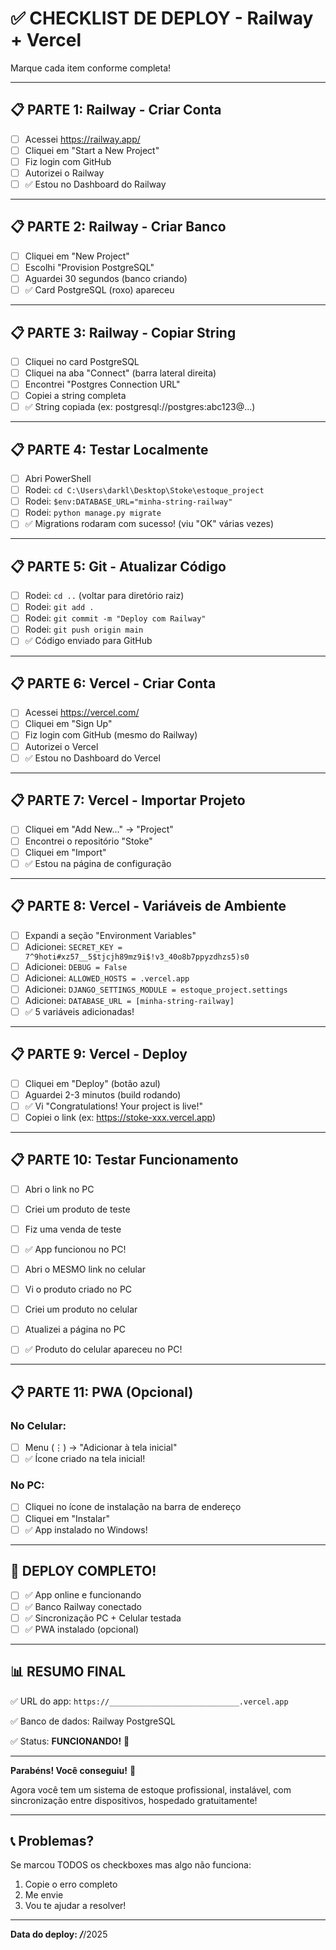 # ✅ CHECKLIST DE DEPLOY - Railway + Vercel

Marque cada item conforme completa!

---

## 📋 PARTE 1: Railway - Criar Conta

- [ ] Acessei https://railway.app/
- [ ] Cliquei em "Start a New Project"
- [ ] Fiz login com GitHub
- [ ] Autorizei o Railway
- [ ] ✅ Estou no Dashboard do Railway

---

## 📋 PARTE 2: Railway - Criar Banco

- [ ] Cliquei em "New Project"
- [ ] Escolhi "Provision PostgreSQL"
- [ ] Aguardei 30 segundos (banco criando)
- [ ] ✅ Card PostgreSQL (roxo) apareceu

---

## 📋 PARTE 3: Railway - Copiar String

- [ ] Cliquei no card PostgreSQL
- [ ] Cliquei na aba "Connect" (barra lateral direita)
- [ ] Encontrei "Postgres Connection URL"
- [ ] Copiei a string completa
- [ ] ✅ String copiada (ex: postgresql://postgres:abc123@...)

---

## 📋 PARTE 4: Testar Localmente

- [ ] Abri PowerShell
- [ ] Rodei: `cd C:\Users\darkl\Desktop\Stoke\estoque_project`
- [ ] Rodei: `$env:DATABASE_URL="minha-string-railway"`
- [ ] Rodei: `python manage.py migrate`
- [ ] ✅ Migrations rodaram com sucesso! (viu "OK" várias vezes)

---

## 📋 PARTE 5: Git - Atualizar Código

- [ ] Rodei: `cd ..` (voltar para diretório raiz)
- [ ] Rodei: `git add .`
- [ ] Rodei: `git commit -m "Deploy com Railway"`
- [ ] Rodei: `git push origin main`
- [ ] ✅ Código enviado para GitHub

---

## 📋 PARTE 6: Vercel - Criar Conta

- [ ] Acessei https://vercel.com/
- [ ] Cliquei em "Sign Up"
- [ ] Fiz login com GitHub (mesmo do Railway)
- [ ] Autorizei o Vercel
- [ ] ✅ Estou no Dashboard do Vercel

---

## 📋 PARTE 7: Vercel - Importar Projeto

- [ ] Cliquei em "Add New..." → "Project"
- [ ] Encontrei o repositório "Stoke"
- [ ] Cliquei em "Import"
- [ ] ✅ Estou na página de configuração

---

## 📋 PARTE 8: Vercel - Variáveis de Ambiente

- [ ] Expandi a seção "Environment Variables"
- [ ] Adicionei: `SECRET_KEY = 7^9hoti#xz57__5$tjcjh89mz9i$!v3_40o8b7ppyzdhzs5)s0`
- [ ] Adicionei: `DEBUG = False`
- [ ] Adicionei: `ALLOWED_HOSTS = .vercel.app`
- [ ] Adicionei: `DJANGO_SETTINGS_MODULE = estoque_project.settings`
- [ ] Adicionei: `DATABASE_URL = [minha-string-railway]`
- [ ] ✅ 5 variáveis adicionadas!

---

## 📋 PARTE 9: Vercel - Deploy

- [ ] Cliquei em "Deploy" (botão azul)
- [ ] Aguardei 2-3 minutos (build rodando)
- [ ] ✅ Vi "Congratulations! Your project is live!"
- [ ] Copiei o link (ex: https://stoke-xxx.vercel.app)

---

## 📋 PARTE 10: Testar Funcionamento

- [ ] Abri o link no PC
- [ ] Criei um produto de teste
- [ ] Fiz uma venda de teste
- [ ] ✅ App funcionou no PC!

- [ ] Abri o MESMO link no celular
- [ ] Vi o produto criado no PC
- [ ] Criei um produto no celular
- [ ] Atualizei a página no PC
- [ ] ✅ Produto do celular apareceu no PC!

---

## 📋 PARTE 11: PWA (Opcional)

### No Celular:
- [ ] Menu (⋮) → "Adicionar à tela inicial"
- [ ] ✅ Ícone criado na tela inicial!

### No PC:
- [ ] Cliquei no ícone de instalação na barra de endereço
- [ ] Cliquei em "Instalar"
- [ ] ✅ App instalado no Windows!

---

## 🎉 DEPLOY COMPLETO!

- [ ] ✅ App online e funcionando
- [ ] ✅ Banco Railway conectado
- [ ] ✅ Sincronização PC + Celular testada
- [ ] ✅ PWA instalado (opcional)

---

## 📊 RESUMO FINAL

✅ URL do app: `https://_____________________________.vercel.app`

✅ Banco de dados: Railway PostgreSQL

✅ Status: **FUNCIONANDO!** 🎉

---

**Parabéns! Você conseguiu!** 🎊

Agora você tem um sistema de estoque profissional, instalável, com sincronização entre dispositivos, hospedado gratuitamente!

---

## 📞 Problemas?

Se marcou TODOS os checkboxes mas algo não funciona:
1. Copie o erro completo
2. Me envie
3. Vou te ajudar a resolver!

---

**Data do deploy:** ___/___/2025








